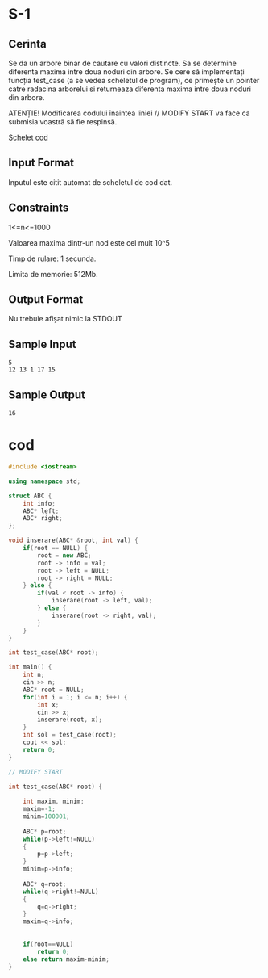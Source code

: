 # S-1

## Cerinta 

Se da un arbore binar de cautare cu  valori distincte. Sa se determine diferenta maxima intre doua noduri din arbore. Se cere să implementați funcția test_case (a se vedea scheletul de program), ce primește un pointer catre radacina arborelui si returneaza diferenta maxima intre doua noduri din arbore.

ATENȚIE! Modificarea codului înaintea liniei // MODIFY START va face ca submisia voastră să fie respinsă.

[Schelet cod](https://drive.google.com/file/d/1Td5dNkcN6OHwTWWX7C6n6pE4mvWkpEYB/view?usp=sharing)

## Input Format

Inputul este citit automat de scheletul de cod dat.

## Constraints

1<=n<=1000

Valoarea maxima dintr-un nod este cel mult 10^5

Timp de rulare: 1 secunda.

Limita de memorie: 512Mb.

## Output Format

Nu trebuie afișat nimic la STDOUT

## Sample Input
```
5
12 13 1 17 15
``` 
## Sample Output
```
16
```

# cod
```c++
#include <iostream>

using namespace std;

struct ABC {
    int info;
    ABC* left;
    ABC* right;
};

void inserare(ABC* &root, int val) {
    if(root == NULL) {
        root = new ABC;
        root -> info = val;
        root -> left = NULL;
        root -> right = NULL;
    } else {
        if(val < root -> info) {
            inserare(root -> left, val);
        } else {
            inserare(root -> right, val);
        }
    }
}

int test_case(ABC* root);

int main() {
    int n;
    cin >> n;
    ABC* root = NULL;
    for(int i = 1; i <= n; i++) {
        int x;
        cin >> x;
        inserare(root, x);
    }
    int sol = test_case(root);
    cout << sol;
    return 0;
}

// MODIFY START

int test_case(ABC* root) {
    
    int maxim, minim;
    maxim=-1;
    minim=100001;
    
    ABC* p=root;
    while(p->left!=NULL)
    {
        p=p->left;
    }
    minim=p->info;
    
    ABC* q=root;
    while(q->right!=NULL)
    {
        q=q->right;
    }
    maxim=q->info;
    
    
    if(root==NULL)
        return 0;
    else return maxim-minim;
}
```